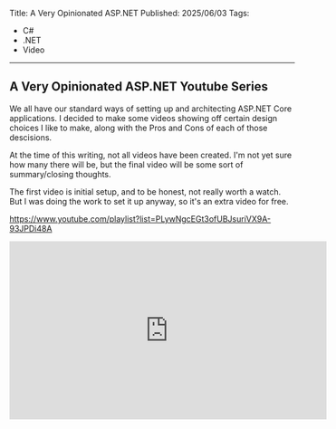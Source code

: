 Title: A Very Opinionated ASP.NET
Published: 2025/06/03
Tags:

- C#
- .NET
- Video

---

## A Very Opinionated ASP.NET Youtube Series

We all have our standard ways of setting up and architecting ASP.NET Core applications. I decided to make some videos showing off certain design choices I like to make, along with the Pros and Cons of each of those descisions. 

At the time of this writing, not all videos have been created. I'm not yet sure how many there will be, but the final video will be some sort of summary/closing thoughts.

The first video is initial setup, and to be honest, not really worth a watch. But I was doing the work to set it up anyway, so it's an extra video for free.

https://www.youtube.com/playlist?list=PLywNgcEGt3ofUBJsuriVX9A-93JPDi48A

<iframe width="560" height="315" src="https://www.youtube.com/embed/videoseries?si=OH-nf5CLqsVppoDp&amp;list=PLywNgcEGt3ofUBJsuriVX9A-93JPDi48A" title="YouTube video player" frameborder="0" allow="accelerometer; autoplay; clipboard-write; encrypted-media; gyroscope; picture-in-picture; web-share" referrerpolicy="strict-origin-when-cross-origin" allowfullscreen></iframe>
